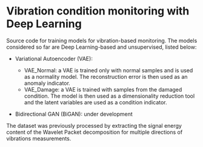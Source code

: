 # Vibration condition monitoring with Deep Learning
Source code for training models for vibration-based monitoring. The models considered so far are Deep Learning-based and unsupervised, listed below:
- Variational Autoencoder (VAE):
  - VAE_Normal: a VAE is trained only with normal samples and is used as a normality model. The reconstruction error is then used as an anomaly indicator.
  - VAE_Damage: a VAE is trained with samples from the damaged condition. The model is then used as a dimensionality reduction tool and the latent variables are used as a condition indicator.

- Bidirectional GAN (BiGAN): under development

The dataset was previously processed by extracting the signal energy content of the Wavelet Packet decomposition for multiple directions of vibrations measurements.

